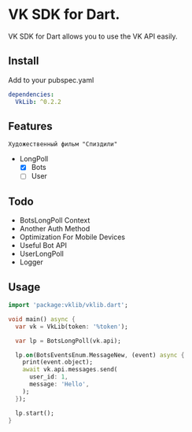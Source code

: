 # VK SDK for Dart.

VK SDK for Dart allows you to use the VK API easily.

## Install

Add to your pubspec.yaml

```yaml
dependencies:
  VkLib: ^0.2.2
```

## Features

```Художественный фильм "Спиздили"```

- LongPoll
  - [x] Bots
  - [ ] User

## Todo

- BotsLongPoll Context
- Another Auth Method
- Optimization For Mobile Devices
- Useful Bot API
- UserLongPoll
- Logger

## Usage

```dart
import 'package:vklib/vklib.dart';

void main() async {
  var vk = VkLib(token: '%token');

  var lp = BotsLongPoll(vk.api);

  lp.on(BotsEventsEnum.MessageNew, (event) async {
    print(event.object);
    await vk.api.messages.send(
      user_id: 1,
      message: 'Hello',
    );
  });

  lp.start();
}
```



